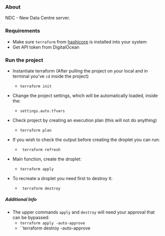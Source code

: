 ### About
NDC - New Data Centre server. 

### Requirements 
- Make sure `terraform` from [hashicorp](https://www.terraform.io/downloads.html) is installed into your system
- Get API token from DigitalOcean 


### Run the project
- Instantiate terraform (After pulling the project on your local and in terminal you've `cd` inside the project)  

	* `` terraform init ``


- Change the project settings, which will be automatically loaded, inside the:  

	* ``settings.auto.tfvars``


- Check project by creating an execution plan (this will not do anything)  

	* `` terraform plan ``


- If you wish to check the output before creating the droplet you can run:  

	* `` terraform refresh``
		

- Main function, create the droplet:   

	* `` terraform apply ``
		
		

- To recreate a droplet you need first to destroy it:

	* `` terraform destroy``

		


##### Additional Info
- The upper commands `apply` and `destroy` will need your approval that can be bypassed:  
	* ``terraform apply -auto-approve``  
	* ``terraform destroy -auto-approve